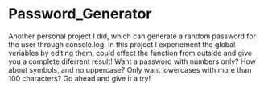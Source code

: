 # Password_Generator
Another personal project I did, which can generate a random password for the user through console.log. In this project I experiement the global veriables by editing them, could effect the function from outside and give you a complete diferrent result! Want a password with numbers only? How about symbols, and no uppercase? Only want lowercases with more than 100 characters? Go ahead and give it a try!
